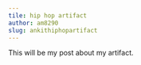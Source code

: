 ```yaml
---
tile: hip hop artifact
author: am8290
slug: ankithiphopartifact
---
```


This will be my post about my artifact. 
